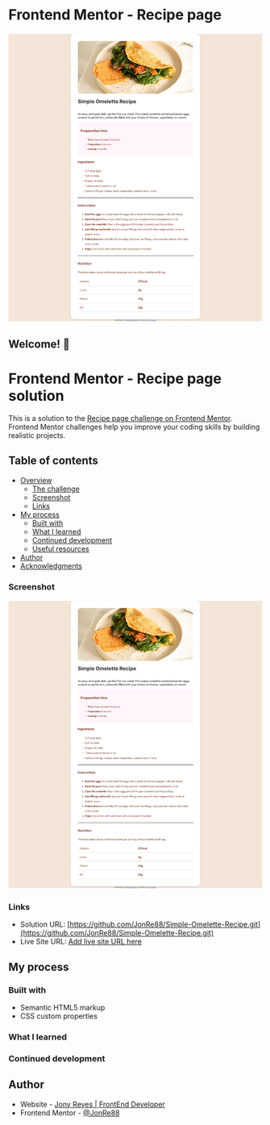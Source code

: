 # Frontend Mentor - Recipe page

![Design preview for the Recipe page coding challenge](./Body.png)

## Welcome! 👋
# Frontend Mentor - Recipe page solution

This is a solution to the [Recipe page challenge on Frontend Mentor](https://www.frontendmentor.io/challenges/recipe-page-KiTsR8QQKm). Frontend Mentor challenges help you improve your coding skills by building realistic projects. 

## Table of contents

- [Overview](#overview)
  - [The challenge](#the-challenge)
  - [Screenshot](#screenshot)
  - [Links](#links)
- [My process](#my-process)
  - [Built with](#built-with)
  - [What I learned](#what-i-learned)
  - [Continued development](#continued-development)
  - [Useful resources](#useful-resources)
- [Author](#author)
- [Acknowledgments](#acknowledgments)

### Screenshot

![](./Body.png)


### Links

- Solution URL: [https://github.com/JonRe88/Simple-Omelette-Recipe.git](https://github.com/JonRe88/Simple-Omelette-Recipe.git)
- Live Site URL: [Add live site URL here](https://your-live-site-url.com)

## My process

### Built with

- Semantic HTML5 markup
- CSS custom properties


### What I learned


### Continued development


## Author

- Website - [Jony Reyes | FrontEnd Developer ](https://www.your-site.com)
- Frontend Mentor - [@JonRe88](https://www.frontendmentor.io/profile/JonRe88)
